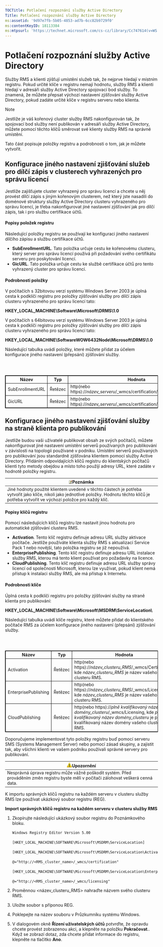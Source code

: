 ```yaml
---
TOCTitle: Potlačení rozpoznání služby Active Directory
Title: Potlačení rozpoznání služby Active Directory
ms:assetid: '9d97e7fb-5b05-4853-ad7b-6cc82b9729f0'
ms:contentKeyID: 18113384
ms:mtpsurl: 'https://technet.microsoft.com/cs-cz/library/Cc747614(v=WS.10)'
---
```


Potlačení rozpoznání služby Active Directory
============================================

Služby RMS a klienti zjišťují umístění služeb tak, že nejprve hledají v místním registru. Pokud určité klíče v registru nemají hodnotu, služby RMS a klienti hledají v adresáři služby Active Directory spojovací bod služby. To znamená, že můžete přepsat výchozí nastavení zjišťování služby Active Directory, pokud zadáte určité klíče v registru serveru nebo klienta.

> [!NOTE]
> Jestliže je váš kořenový cluster služby RMS nakonfigurován tak, že spojovací bod služby není publikován v adresáři služby Active Directory, můžete pomocí těchto klíčů směrovat své klienty služby RMS na správné umístění. 

Tato část popisuje položky registru a podrobnosti o tom, jak je můžete vytvořit.

Konfigurace jiného nastavení zjišťování služeb pro dílčí zápis v clusterech vyhrazených pro správu licencí
----------------------------------------------------------------------------------------------------------

Jestliže zajišťujete cluster vyhrazený pro správu licencí a chcete u něj provést dílčí zápis s jiným kořenovým clusterem, než který jste nasadili do doménové struktury služby Active Directory clusteru vyhrazeného pro správu licencí, je třeba nakonfigurovat jiné nastavení zjišťování jak pro dílčí zápis, tak i pro službu certifikace účtů.

#### Popisy položek registru

Následující položky registru se používají ke konfiguraci jiného nastavení dílčího zápisu a službu certifikace účtů.

-   **SubEnrollmentURL**. Tato položka určuje cestu ke kořenovému clusteru, který server pro správu licencí používá při požadování svého certifikátu serveru pro poskytování licencí.
-   **GicURL**. Tato položka určuje cestu ke službě certifikace účtů pro tento vyhrazený cluster pro správu licencí.

#### Podrobnosti položky

V počítačích s 32bitovou verzí systému Windows Server 2003 je úplná cesta k podklíči registru pro položky zjišťování služby pro dílčí zápis clusteru vyhrazeného pro správu licencí tato:

**HKEY\_LOCAL\_MACHINE\\Software\\Microsoft\\DRMS\\1.0**

V počítačích s 64bitovou verzí systému Windows Server 2003 je úplná cesta k podklíči registru pro položky zjišťování služby pro dílčí zápis clusteru vyhrazeného pro správu licencí tato:

**HKEY\_LOCAL\_MACHINE\\SoftwareWOW6432Node\\Microsoft\\DRMS\\1.0**

Následující tabulka uvádí položky, které můžete přidat za účelem konfigurace jiného nastavení (přepsání) zjišťování služby.

###  

 
<table style="border:1px solid black;">
<colgroup>
<col width="33%" />
<col width="33%" />
<col width="33%" />
</colgroup>
<thead>
<tr class="header">
<th style="border:1px solid black;" >Název</th>
<th style="border:1px solid black;" >Typ</th>
<th style="border:1px solid black;" >Hodnota</th>
</tr>
</thead>
<tbody>
<tr class="odd">
<td style="border:1px solid black;">SubEnrollmentURL</td>
<td style="border:1px solid black;">Řetězec</td>
<td style="border:1px solid black;">http(nebo https)://<em>název_serveru</em>/_wmcs/certification/subenrollservice.asmx</td>
</tr>
<tr class="even">
<td style="border:1px solid black;">GicURL</td>
<td style="border:1px solid black;">Řetězec</td>
<td style="border:1px solid black;">http(nebo https)://<em>název_serveru</em>/_wmcs/certification/certification.asmx</td>
</tr>
</tbody>
</table>
  
Konfigurace jiného nastavení zjišťování služby na straně klienta pro publikování  
--------------------------------------------------------------------------------
  
Jestliže budou vaši uživatelé publikovat obsah ze svých počítačů, můžete nakonfigurovat jiné nastavení umístění serverů používaných pro publikování v závislosti na topologii používané v podniku. Umístění serverů používaných pro publikování jsou standardně zjišťována klientem pomocí služby Active Directory. Přidáním odpovídajících klíčů registru do klientských počítačů klienti tyto metody obejdou a místo toho použijí adresy URL, které zadáte v hodnotě položky registru.
  
| ![](images/Cc747614.note(WS.10).gif)Poznámka                                                                                                                          |  
|----------------------------------------------------------------------------------------------------------------------------------------------------------------------------------------------------|  
| Jiné hodnoty použité klientem uvedené v těchto částech je potřeba vytvořit jako klíče, nikoli jako jednotlivé položky. Hodnotu těchto klíčů je potřeba vytvořit ve výchozí položce pro každý klíč. |
  
#### Popisy klíčů registru
  
Pomocí následujících klíčů registru lze nastavit jinou hodnotu pro automatické zjišťování clusteru RMS.
  
-   **Activation**. Tento klíč registru definuje adresu URL služby aktivace počítače. Jestliže používáte klienta služby RMS s aktualizací Service Pack 1 nebo novější, tato položka registru se již nepoužívá.  
-   **EnterprisePublishing**. Tento klíč registru definuje adresu URL instalace služby RMS, kterou má tento klient používat pro požadavky na licence.  
-   **CloudPublishing**. Tento klíč registru definuje adresu URL služby správy licencí od společnosti Microsoft, kterou lze využívat, pokud klient nemá přístup k instalaci služby RMS, ale má přístup k Internetu.
  
#### Podrobnosti klíče
  
Úplná cesta k podklíči registru pro položky zjišťování služby na straně klienta pro publikování:
  
**HKEY\_LOCAL\_MACHINE\\Software\\Microsoft\\MSDRM\\ServiceLocation\\**
  
Následující tabulka uvádí klíče registru, které můžete přidat do klientského počítače RMS za účelem konfigurace jiného nastavení (přepsání) zjišťování služby.
  
###  

 
<table style="border:1px solid black;">
<colgroup>
<col width="33%" />
<col width="33%" />
<col width="33%" />
</colgroup>
<thead>
<tr class="header">
<th style="border:1px solid black;" >Název</th>
<th style="border:1px solid black;" >Typ</th>
<th style="border:1px solid black;" >Hodnota</th>
</tr>
</thead>
<tbody>
<tr class="odd">
<td style="border:1px solid black;">Activation</td>
<td style="border:1px solid black;">Řetězec</td>
<td style="border:1px solid black;">http(nebo https)://<em>název_clusteru_RMS</em>/_wmcs/Certification, kde <em>název_clusteru_RMS</em> je název vašeho clusteru RMS.</td>
</tr>
<tr class="even">
<td style="border:1px solid black;">EnterprisePublishing</td>
<td style="border:1px solid black;">Řetězec</td>
<td style="border:1px solid black;">http(nebo https)://<em>název_clusteru_RMS</em>/_wmcs/Licensing, kde <em>název_clusteru_RMS</em> je název vašeho clusteru RMS.</td>
</tr>
<tr class="odd">
<td style="border:1px solid black;">CloudPublishing</td>
<td style="border:1px solid black;">Řetězec</td>
<td style="border:1px solid black;">http(nebo https)://<em>plně kvalifikovaný název domény_clusteru</em>/_wmcs/Licensing, kde <em>plně kvalifikovaný název domény_clusteru</em> je plně kvalifikovaný název domény vašeho clusteru RMS.</td>
</tr>
</tbody>
</table>
  
Doporučujeme implementovat tyto položky registru buď pomocí serveru SMS (Systems Management Server) nebo pomocí zásad skupiny, a zajistit tak, aby všichni klienti ve vašem podniku používali správné servery pro publikování.
  
| ![](images/Cc747614.Caution(WS.10).gif)Upozornění                                                          |  
|-----------------------------------------------------------------------------------------------------------------------------------------|  
| Nesprávná úprava registru může vážně poškodit systém. Před prováděním změn registru byste měli v počítači zálohovat veškerá cenná data. |
  
K importu správných klíčů registru na každém serveru v clusteru služby RMS lze používat ukázkový soubor registru (REG).
  
**Import správných klíčů registru na každém serveru v clusteru služby RMS**  
1.  Zkopírujte následující ukázkový soubor registru do Poznámkového bloku.
  
    ```
    Windows Registry Editor Version 5.00
 
    [HKEY_LOCAL_MACHINE\SOFTWARE\Microsoft\MSDRM\ServiceLocation]
  
    [HKEY_LOCAL_MACHINE\SOFTWARE\Microsoft\MSDRM\ServiceLocation\Activation]
  
    @="http://<RMS_cluster_name>/_wmcs/certification"
  
    [HKEY_LOCAL_MACHINE\SOFTWARE\Microsoft\MSDRM\ServiceLocation\EnterprisePublishing]
  
    @="http://<RMS_cluster_name>/_wmcs/licensing"
    ```
  
2.  Proměnnou &lt;název\_clusteru\_RMS&gt; nahraďte názvem svého clusteru RMS.
  
3.  Uložte soubor s příponou REG.
  
4.  Poklepejte na název souboru v Průzkumníku systému Windows.
  
5.  V dialogovém okně **Řízení uživatelských účtů** potvrďte, že opravdu chcete provést zobrazenou akci, a klepněte na položku **Pokračovat**.. Když se zobrazí dotaz, zda chcete přidat informace do registru, klepněte na tlačítko **Ano**.

